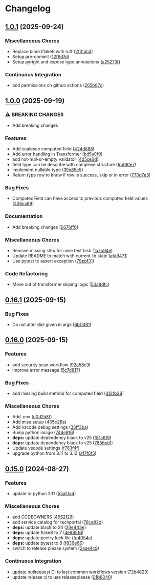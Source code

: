 # Changelog

## [1.0.1](https://github.com/ZeroGachis/magicparse/compare/1.0.0...1.0.1) (2025-09-24)


### Miscellaneous Chores

* Replace black/flake8 with ruff ([2f3fab3](https://github.com/ZeroGachis/magicparse/commit/2f3fab3d9162ec3b9b2251ef11315e5926569868))
* Setup pre-commit ([12f6d7d](https://github.com/ZeroGachis/magicparse/commit/12f6d7d1138951089c5d3d23cb72c0968512a0fd))
* Setup pyright and expose type annotations ([a25273f](https://github.com/ZeroGachis/magicparse/commit/a25273f20a4fd521ac45fea9b03f7344e78cfb70))


### Continuous Integration

* add permissions on github actions ([265b87c](https://github.com/ZeroGachis/magicparse/commit/265b87c2c07f9a1454477970d229dfe0784fdf89))

## [1.0.0](https://github.com/ZeroGachis/magicparse/compare/0.16.1...1.0.0) (2025-09-19)


### ⚠ BREAKING CHANGES

* Add breaking changes

### Features

* Add coalesce computed field ([424d888](https://github.com/ZeroGachis/magicparse/commit/424d888189c406f316558b9af0216c24bb180a2c))
* Add error handling in Transformer ([bd5a0f9](https://github.com/ZeroGachis/magicparse/commit/bd5a0f99419811926a022c83969dbf998e54d044))
* add not-null-or-empty validator ([4d5ce0d](https://github.com/ZeroGachis/magicparse/commit/4d5ce0d9e8160eeeac56ef4709a4ae6227bdda8e))
* field type can be describe with complexe structure ([6b09fe7](https://github.com/ZeroGachis/magicparse/commit/6b09fe71f4ac2b2fa5a8ebce47da953287de850b))
* Implement nullable type ([39e85c5](https://github.com/ZeroGachis/magicparse/commit/39e85c5fd82c54834798ac06302452de224aed6b))
* Return type row to know if row is success, skip or in error ([773d7e5](https://github.com/ZeroGachis/magicparse/commit/773d7e5e4572ebc958fc8865d1b6e431325b7f18))


### Bug Fixes

* ComputedField can have access to previous computed field values ([436ca68](https://github.com/ZeroGachis/magicparse/commit/436ca68c2e361c62ce78408b9b69030c65bd7e2c))


### Documentation

* Add breaking changes ([0676ff6](https://github.com/ZeroGachis/magicparse/commit/0676ff617660744f26145d55a49ce9385ad6ee35))


### Miscellaneous Chores

* Remove missing step for mise test task ([1a7b94e](https://github.com/ZeroGachis/magicparse/commit/1a7b94e741d235e991757cea57552f0d18ed527e))
* Update README to match with current lib state ([afa9471](https://github.com/ZeroGachis/magicparse/commit/afa9471c87ea7596887fd5f6df37dd72379de1db))
* Use pytest to assert exception ([79ebf31](https://github.com/ZeroGachis/magicparse/commit/79ebf3104be2d31f3087bc494da237b8478d12c7))


### Code Refactoring

* Move out of transformer skiping logic ([54a8dfc](https://github.com/ZeroGachis/magicparse/commit/54a8dfcf3dc8504539c86e7d148417776c024c33))

## [0.16.1](https://github.com/ZeroGachis/magicparse/compare/0.16.0...0.16.1) (2025-09-15)


### Bug Fixes

* Do not alter dict given in args ([6b15f81](https://github.com/ZeroGachis/magicparse/commit/6b15f811c49aa73cf91cda5f9d1fb8456d112cf9))

## [0.16.0](https://github.com/ZeroGachis/magicparse/compare/0.15.0...0.16.0) (2025-09-15)


### Features

* add security scan workflow ([92a58c9](https://github.com/ZeroGachis/magicparse/commit/92a58c9705c9aa0b8cc6364c0537eabe7ea8ac85))
* improve error message ([5c7d817](https://github.com/ZeroGachis/magicparse/commit/5c7d81700e35cda3b5fa0d90024844072cb6af19))


### Bug Fixes

* add missing build method for computed field ([4121b28](https://github.com/ZeroGachis/magicparse/commit/4121b289f22927ba3882697f25df20f45ac9155d))


### Miscellaneous Chores

* Add .env ([c0d2b8f](https://github.com/ZeroGachis/magicparse/commit/c0d2b8fb781098117b1e29c1df56bc163b01babb))
* Add mise setup ([435e28a](https://github.com/ZeroGachis/magicparse/commit/435e28aef039d79ce8ab55ad042ebf8658d70fa5))
* Add vscode debug settings ([33ff3ba](https://github.com/ZeroGachis/magicparse/commit/33ff3baa1442292aadd77ecc72a7f805a7b15ee2))
* Bump python image ([744e916](https://github.com/ZeroGachis/magicparse/commit/744e916ae24902b8f710237087c99902f4e4d04e))
* **deps:** update dependency black to v25 ([f81c8f9](https://github.com/ZeroGachis/magicparse/commit/f81c8f9de0d2f8a6784c6ff5aaa4069e67ce0f49))
* **deps:** update dependency black to v25 ([7856cb1](https://github.com/ZeroGachis/magicparse/commit/7856cb14d8cfb8a71c32aebbafebc7bb02ff8d94))
* Update vscode settings ([f783f4f](https://github.com/ZeroGachis/magicparse/commit/f783f4f21ddbebd7d6ec8bd5428eee19dbc9c6b9))
* upgrade python from 3.11 to 3.12 ([af7f0f5](https://github.com/ZeroGachis/magicparse/commit/af7f0f5d004b5f87d2293350acc5bd97b331b103))

## [0.15.0](https://github.com/ZeroGachis/magicparse/compare/0.14.0...0.15.0) (2024-08-27)


### Features

* update to python 3.11 ([55a5fa4](https://github.com/ZeroGachis/magicparse/commit/55a5fa4f8c9d2df176eeaeeae6f0bb3e27eec0b4))


### Miscellaneous Chores

* add CODEOWNERS ([4962f29](https://github.com/ZeroGachis/magicparse/commit/4962f29abd40bda61d74fd972c66f801fc3051be))
* add service catalog for techportal ([78ca92d](https://github.com/ZeroGachis/magicparse/commit/78ca92d50f904b7220bd31863bfdbeb804ae44ee))
* **deps:** update black to 24 ([20e443e](https://github.com/ZeroGachis/magicparse/commit/20e443e6b458a9c39ba1154c7ba29b9f029ce15d))
* **deps:** update flake8 to 7 ([4e985f6](https://github.com/ZeroGachis/magicparse/commit/4e985f645ec1c0238cc546ef493cd54ced7aa999))
* **deps:** update poetry lock file ([fd4054e](https://github.com/ZeroGachis/magicparse/commit/fd4054e97baf3e1132a15d440f3925daaf5698aa))
* **deps:** update pytest to 8 ([f836e66](https://github.com/ZeroGachis/magicparse/commit/f836e66c985eb59ce9da455e749ee1eaaaef303c))
* switch to release please system ([2ade4c9](https://github.com/ZeroGachis/magicparse/commit/2ade4c9b9ef81d0509984a54135ed8807f52642f))


### Continuous Integration

* update pullrequest CI to last common workflows version ([72b4829](https://github.com/ZeroGachis/magicparse/commit/72b48292f1767f3891e8d88feb73a202f1f52c90))
* update release ci to use releaseplease ([01b8040](https://github.com/ZeroGachis/magicparse/commit/01b80407cbdf71a4bef70befb1fe939af6511ad0))
